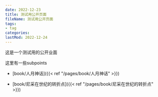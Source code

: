 ```yaml
---
date: 2022-12-23
title: 测试用公开页面
fileName: 测试用公开页面
tags:
- tag
categories:
lastMod: 2022-12-24
---
```

这是一个测试用的公开业面

这里有一些subpoints

  + [book/人月神话]({{< ref "/pages/book/人月神话" >}})

  + [book/尼采在世纪的转折点]({{< ref "/pages/book/尼采在世纪的转折点" >}})
